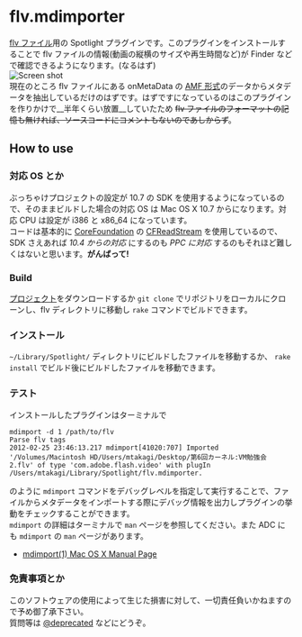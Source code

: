 # flv.mdimporter

[flv ファイル](http://ja.wikipedia.org/wiki/Flash_Video)用の Spotlight プラグインです。このプラグインをインストールすることで flv ファイルの情報(動画の縦横のサイズや再生時間など)が Finder などで確認できるようになります。(なるはず)  
![Screen shot](http://dl.dropbox.com/u/142785/screenshot/flv_finder_info.png "こんな感じ")  
現在のところ flv ファイルにある onMetaData の [AMF 形式](http://opensource.adobe.com/wiki/download/attachments/1114283/JP_amf3_spec_121207.pdf)のデータからメタデータを抽出しているだけのはずです。はずですになっているのはこのプラグインを作りかけで__半年くらい放置__していたため ~~flv ファイルのフォーマットの記憶も無ければ、ソースコードにコメントもないのであしからず~~。

## How to use

### 対応 OS とか
ぶっちゃけプロジェクトの設定が 10.7 の SDK を使用するようになっているので、そのままビルドした場合の対応 OS は Mac OS X 10.7 からになります。対応 CPU は設定が i386 と x86\_64 になっています。  
コードは基本的に [CoreFoundation](https://developer.apple.com/library/mac/#documentation/CoreFoundation/Reference/CoreFoundation_Collection/_index.html) の [CFReadStream](https://developer.apple.com/library/mac/#documentation/CoreFoundation/Reference/CFReadStreamRef/Reference/reference.html) を使用しているので、SDK さえあれば _10.4 からの対応_ にするのも _PPC に対応_ するのもそれほど難しくはないと思います。__がんばって!__

### Build
[プロジェクト](https://github.com/mtakagi/flv-Spotlight-plugin/downloads)をダウンロードするか `git clone` でリポジトリをローカルにクローンし、flv ディレクトリに移動し `rake` コマンドでビルドできます。

### インストール
`~/Library/Spotlight/` ディレクトリにビルドしたファイルを移動するか、 `rake install` でビルド後にビルドしたファイルを移動できます。

### テスト
インストールしたプラグインはターミナルで

	mdimport -d 1 /path/to/flv
	Parse flv tags
	2012-02-25 23:46:13.217 mdimport[41020:707] Imported '/Volumes/Macintosh HD/Users/mtakagi/Desktop/第6回カーネル:VM勉強会 2.flv' of type 'com.adobe.flash.video' with plugIn /Users/mtakagi/Library/Spotlight/flv.mdimporter.

のように `mdimport` コマンドをデバッグレベルを指定して実行することで、ファイルからメタデータをインポートする際にデバッグ情報を出力しプラグインの挙動をチェックすることができます。  
`mdimport` の詳細はターミナルで `man` ページを参照してください。また ADC にも `mdimport` の `man` ページがあります。

* [mdimport(1) Mac OS X Manual Page](https://developer.apple.com/library/mac/#documentation/Darwin/Reference/ManPages/man1/mdimport.1.html)

### 免責事項とか
このソフトウェアの使用によって生じた損害に対して、一切責任負いかねますので予め御了承下さい。  
質問等は [@deprecated](http://twitter.com/deprecated) などにどうぞ。